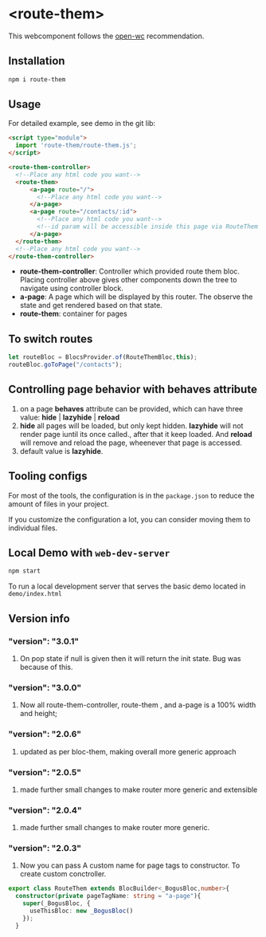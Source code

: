 # \<route-them>

This webcomponent follows the [open-wc](https://github.com/open-wc/open-wc) recommendation.

## Installation
```bash
npm i route-them
```

## Usage
For detailed example, see demo in the git lib:

```html
<script type="module">
  import 'route-them/route-them.js';
</script>

<route-them-controller>
  <!--Place any html code you want-->
  <route-them>
      <a-page route="/">
        <!--Place any html code you want-->
      </a-page>
      <a-page route="/contacts/:id">
        <!--Place any html code you want-->
        <!--id param will be accessible inside this page via RouteThem bloc-->
      </a-page>
  </route-them>
  <!--Place any html code you want-->
</route-them-controller>
```

* **route-them-controller**: Controller which provided route them bloc. Placing controller above gives other components down the tree to navigate using controller block.
* **a-page**: A page which will be displayed by this router. The observe the state and get rendered based on that state.
* **route-them**: container for pages

## To switch routes
```js
let routeBloc = BlocsProvider.of(RouteThemBloc,this);
routeBloc.goToPage("/contacts");
```
## Controlling page behavior with **behaves** attribute
1. on a page **behaves** attribute can be provided, which can have three value: **hide** | **lazyhide** | **reload**
2. **hide** all pages will be loaded, but only kept hidden. **lazyhide** will not render page iuntil its once called., after that it keep loaded. And **reload** will remove and reload the page, wheenever that page is accessed.
3. default value is **lazyhide**.


## Tooling configs

For most of the tools, the configuration is in the `package.json` to reduce the amount of files in your project.

If you customize the configuration a lot, you can consider moving them to individual files.

## Local Demo with `web-dev-server`
```bash
npm start
```
To run a local development server that serves the basic demo located in `demo/index.html`

## Version info
### "version": "3.0.1"
1. On pop state if null is given then it will return the init state. Bug was because of this.

### "version": "3.0.0"
1. Now all route-them-controller, route-them , and a-page is a 100% width and height;

### "version": "2.0.6"
1. updated as per bloc-them, making overall more generic approach

### "version": "2.0.5"
1. made further small changes to make router more generic and extensible 

### "version": "2.0.4"
1. made further small changes to make router more generic.

### "version": "2.0.3"
1. Now you can pass A custom name for page tags to constructor. To create custom conctroller.
```ts
export class RouteThem extends BlocBuilder<_BogusBloc,number>{
  constructor(private pageTagName: string = "a-page"){
    super(_BogusBloc, {
      useThisBloc: new _BogusBloc()
    });
  }
```
